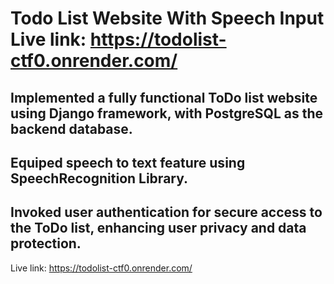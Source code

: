 # Todo List Website With Speech Input Live link: https://todolist-ctf0.onrender.com/
## Implemented a fully functional ToDo list website using Django framework, with PostgreSQL as the backend database. 
## Equiped speech to text feature using SpeechRecognition Library.
## Invoked user authentication  for secure access to the ToDo list, enhancing user privacy and data protection.   
Live link: https://todolist-ctf0.onrender.com/
